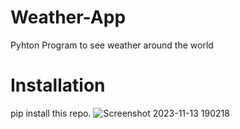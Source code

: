 # Weather-App
Pyhton Program to see weather around the world

# Installation
pip install this repo.
![Screenshot 2023-11-13 190218](https://github.com/HassanMTS/Weather-App/assets/150341521/c01995f7-e2fb-40b9-98fd-559ab9973f59)
